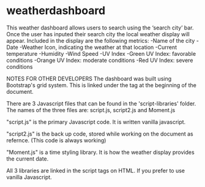 # weatherdashboard

This weather dashboard allows users to search using the ‘search city’ bar. Once the user has inputed their search city the local weather display will appear. Included in the display are the following metrics:
  -Name of the city
  -Date
  -Weather Icon, indicating the weather at that location
  -Current temperature 
  -Humidity
  -Wind Speed
  -UV Index 
      -Green UV Index: favorable conditions
      -Orange UV Index: moderate conditions
      -Red UV Index: severe conditions

NOTES FOR OTHER DEVELOPERS
The dashboard was built using Bootstrap's grid system. This is linked under the <head> tag at the beginning of the document. 

There are 3 Javascript files that can be found in the 'script-libraries' folder. The names of the three files are: script.js, script2.js and Moment.js

"script.js" is the primary Javascript code. It is written vanilla javascript. 

"script2.js" is the back up code, stored while working on the document as refernce. (This code is always working)

"Moment.js" is a time styling library. It is how the weather display provides the current date.

All 3 libraries are linked in the script tags on HTML. If you prefer to use vanilla Javascript.

